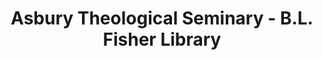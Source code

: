 ---
layout: repo
title: "Asbury Theological Seminary - B.L. Fisher Library"
id: 18360
permalink: repos/18360/
---